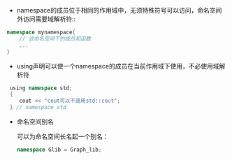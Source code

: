 - namespace的成员位于相同的作用域中，无须特殊符号可以访问，命名空间外访问需要域解析符::

```cpp
namespace mynamespace{
	// 该命名空间下的成员和函数
	...
}

```	
- using声明可以使一个namespace的成员在当前作用域下使用，不必使用域解析符
```cpp
 using namespace std;
 {
    cout << "cout可以不适用std::cout";
 } // namespace std
```
- 命名空间别名

	可以为命名空间长名起一个别名：
	```cpp
	namespace Glib = Graph_lib;
	```
